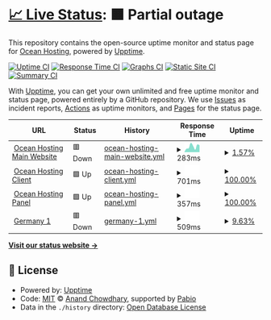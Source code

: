 # [📈 Live Status](https://status.ocean-hosting.top): <!--live status--> **🟧 Partial outage**

This repository contains the open-source uptime monitor and status page for [Ocean Hosting](https://status.ocean-hosting.top), powered by [Upptime](https://github.com/upptime/upptime).

[![Uptime CI](https://github.com/Ocean-Hosting/ocean-upptime/workflows/Uptime%20CI/badge.svg)](https://github.com/Ocean-Hosting/ocean-upptime/actions?query=workflow%3A%22Uptime+CI%22)
[![Response Time CI](https://github.com/Ocean-Hosting/ocean-upptime/workflows/Response%20Time%20CI/badge.svg)](https://github.com/Ocean-Hosting/ocean-upptime/actions?query=workflow%3A%22Response+Time+CI%22)
[![Graphs CI](https://github.com/Ocean-Hosting/ocean-upptime/workflows/Graphs%20CI/badge.svg)](https://github.com/Ocean-Hosting/ocean-upptime/actions?query=workflow%3A%22Graphs+CI%22)
[![Static Site CI](https://github.com/Ocean-Hosting/ocean-upptime/workflows/Static%20Site%20CI/badge.svg)](https://github.com/Ocean-Hosting/ocean-upptime/actions?query=workflow%3A%22Static+Site+CI%22)
[![Summary CI](https://github.com/Ocean-Hosting/ocean-upptime/workflows/Summary%20CI/badge.svg)](https://github.com/Ocean-Hosting/ocean-upptime/actions?query=workflow%3A%22Summary+CI%22)

With [Upptime](https://upptime.js.org), you can get your own unlimited and free uptime monitor and status page, powered entirely by a GitHub repository. We use [Issues](https://github.com/Ocean-Hosting/ocean-upptime/issues) as incident reports, [Actions](https://github.com/Ocean-Hosting/ocean-upptime/actions) as uptime monitors, and [Pages](https://status.ocean-hosting.top) for the status page.

<!--start: status pages-->
<!-- This summary is generated by Upptime (https://github.com/upptime/upptime) -->
<!-- Do not edit this manually, your changes will be overwritten -->
<!-- prettier-ignore -->
| URL | Status | History | Response Time | Uptime |
| --- | ------ | ------- | ------------- | ------ |
| <img alt="" src="https://icons.duckduckgo.com/ip3/ocean-hosting.top.ico" height="13"> [Ocean Hosting Main Website](https://ocean-hosting.top) | 🟥 Down | [ocean-hosting-main-website.yml](https://github.com/Ocean-Hosting/ocean-upptime/commits/HEAD/history/ocean-hosting-main-website.yml) | <details><summary><img alt="Response time graph" src="./graphs/ocean-hosting-main-website/response-time-week.png" height="20"> 283ms</summary><br><a href="https://status.ocean-hosting.top/history/ocean-hosting-main-website"><img alt="Response time 283" src="https://img.shields.io/endpoint?url=https%3A%2F%2Fraw.githubusercontent.com%2FOcean-Hosting%2Focean-upptime%2FHEAD%2Fapi%2Focean-hosting-main-website%2Fresponse-time.json"></a><br><a href="https://status.ocean-hosting.top/history/ocean-hosting-main-website"><img alt="24-hour response time 283" src="https://img.shields.io/endpoint?url=https%3A%2F%2Fraw.githubusercontent.com%2FOcean-Hosting%2Focean-upptime%2FHEAD%2Fapi%2Focean-hosting-main-website%2Fresponse-time-day.json"></a><br><a href="https://status.ocean-hosting.top/history/ocean-hosting-main-website"><img alt="7-day response time 283" src="https://img.shields.io/endpoint?url=https%3A%2F%2Fraw.githubusercontent.com%2FOcean-Hosting%2Focean-upptime%2FHEAD%2Fapi%2Focean-hosting-main-website%2Fresponse-time-week.json"></a><br><a href="https://status.ocean-hosting.top/history/ocean-hosting-main-website"><img alt="30-day response time 283" src="https://img.shields.io/endpoint?url=https%3A%2F%2Fraw.githubusercontent.com%2FOcean-Hosting%2Focean-upptime%2FHEAD%2Fapi%2Focean-hosting-main-website%2Fresponse-time-month.json"></a><br><a href="https://status.ocean-hosting.top/history/ocean-hosting-main-website"><img alt="1-year response time 283" src="https://img.shields.io/endpoint?url=https%3A%2F%2Fraw.githubusercontent.com%2FOcean-Hosting%2Focean-upptime%2FHEAD%2Fapi%2Focean-hosting-main-website%2Fresponse-time-year.json"></a></details> | <details><summary><a href="https://status.ocean-hosting.top/history/ocean-hosting-main-website">1.57%</a></summary><a href="https://status.ocean-hosting.top/history/ocean-hosting-main-website"><img alt="All-time uptime 1.57%" src="https://img.shields.io/endpoint?url=https%3A%2F%2Fraw.githubusercontent.com%2FOcean-Hosting%2Focean-upptime%2FHEAD%2Fapi%2Focean-hosting-main-website%2Fuptime.json"></a><br><a href="https://status.ocean-hosting.top/history/ocean-hosting-main-website"><img alt="24-hour uptime 1.57%" src="https://img.shields.io/endpoint?url=https%3A%2F%2Fraw.githubusercontent.com%2FOcean-Hosting%2Focean-upptime%2FHEAD%2Fapi%2Focean-hosting-main-website%2Fuptime-day.json"></a><br><a href="https://status.ocean-hosting.top/history/ocean-hosting-main-website"><img alt="7-day uptime 1.57%" src="https://img.shields.io/endpoint?url=https%3A%2F%2Fraw.githubusercontent.com%2FOcean-Hosting%2Focean-upptime%2FHEAD%2Fapi%2Focean-hosting-main-website%2Fuptime-week.json"></a><br><a href="https://status.ocean-hosting.top/history/ocean-hosting-main-website"><img alt="30-day uptime 1.57%" src="https://img.shields.io/endpoint?url=https%3A%2F%2Fraw.githubusercontent.com%2FOcean-Hosting%2Focean-upptime%2FHEAD%2Fapi%2Focean-hosting-main-website%2Fuptime-month.json"></a><br><a href="https://status.ocean-hosting.top/history/ocean-hosting-main-website"><img alt="1-year uptime 1.57%" src="https://img.shields.io/endpoint?url=https%3A%2F%2Fraw.githubusercontent.com%2FOcean-Hosting%2Focean-upptime%2FHEAD%2Fapi%2Focean-hosting-main-website%2Fuptime-year.json"></a></details>
| <img alt="" src="https://icons.duckduckgo.com/ip3/client.ocean-hosting.top.ico" height="13"> [Ocean Hosting Client](https://client.ocean-hosting.top) | 🟩 Up | [ocean-hosting-client.yml](https://github.com/Ocean-Hosting/ocean-upptime/commits/HEAD/history/ocean-hosting-client.yml) | <details><summary><img alt="Response time graph" src="./graphs/ocean-hosting-client/response-time-week.png" height="20"> 701ms</summary><br><a href="https://status.ocean-hosting.top/history/ocean-hosting-client"><img alt="Response time 701" src="https://img.shields.io/endpoint?url=https%3A%2F%2Fraw.githubusercontent.com%2FOcean-Hosting%2Focean-upptime%2FHEAD%2Fapi%2Focean-hosting-client%2Fresponse-time.json"></a><br><a href="https://status.ocean-hosting.top/history/ocean-hosting-client"><img alt="24-hour response time 701" src="https://img.shields.io/endpoint?url=https%3A%2F%2Fraw.githubusercontent.com%2FOcean-Hosting%2Focean-upptime%2FHEAD%2Fapi%2Focean-hosting-client%2Fresponse-time-day.json"></a><br><a href="https://status.ocean-hosting.top/history/ocean-hosting-client"><img alt="7-day response time 701" src="https://img.shields.io/endpoint?url=https%3A%2F%2Fraw.githubusercontent.com%2FOcean-Hosting%2Focean-upptime%2FHEAD%2Fapi%2Focean-hosting-client%2Fresponse-time-week.json"></a><br><a href="https://status.ocean-hosting.top/history/ocean-hosting-client"><img alt="30-day response time 701" src="https://img.shields.io/endpoint?url=https%3A%2F%2Fraw.githubusercontent.com%2FOcean-Hosting%2Focean-upptime%2FHEAD%2Fapi%2Focean-hosting-client%2Fresponse-time-month.json"></a><br><a href="https://status.ocean-hosting.top/history/ocean-hosting-client"><img alt="1-year response time 701" src="https://img.shields.io/endpoint?url=https%3A%2F%2Fraw.githubusercontent.com%2FOcean-Hosting%2Focean-upptime%2FHEAD%2Fapi%2Focean-hosting-client%2Fresponse-time-year.json"></a></details> | <details><summary><a href="https://status.ocean-hosting.top/history/ocean-hosting-client">100.00%</a></summary><a href="https://status.ocean-hosting.top/history/ocean-hosting-client"><img alt="All-time uptime 100.00%" src="https://img.shields.io/endpoint?url=https%3A%2F%2Fraw.githubusercontent.com%2FOcean-Hosting%2Focean-upptime%2FHEAD%2Fapi%2Focean-hosting-client%2Fuptime.json"></a><br><a href="https://status.ocean-hosting.top/history/ocean-hosting-client"><img alt="24-hour uptime 100.00%" src="https://img.shields.io/endpoint?url=https%3A%2F%2Fraw.githubusercontent.com%2FOcean-Hosting%2Focean-upptime%2FHEAD%2Fapi%2Focean-hosting-client%2Fuptime-day.json"></a><br><a href="https://status.ocean-hosting.top/history/ocean-hosting-client"><img alt="7-day uptime 100.00%" src="https://img.shields.io/endpoint?url=https%3A%2F%2Fraw.githubusercontent.com%2FOcean-Hosting%2Focean-upptime%2FHEAD%2Fapi%2Focean-hosting-client%2Fuptime-week.json"></a><br><a href="https://status.ocean-hosting.top/history/ocean-hosting-client"><img alt="30-day uptime 100.00%" src="https://img.shields.io/endpoint?url=https%3A%2F%2Fraw.githubusercontent.com%2FOcean-Hosting%2Focean-upptime%2FHEAD%2Fapi%2Focean-hosting-client%2Fuptime-month.json"></a><br><a href="https://status.ocean-hosting.top/history/ocean-hosting-client"><img alt="1-year uptime 100.00%" src="https://img.shields.io/endpoint?url=https%3A%2F%2Fraw.githubusercontent.com%2FOcean-Hosting%2Focean-upptime%2FHEAD%2Fapi%2Focean-hosting-client%2Fuptime-year.json"></a></details>
| <img alt="" src="https://icons.duckduckgo.com/ip3/panel.ocean-hosting.top.ico" height="13"> [Ocean Hosting Panel](https://panel.ocean-hosting.top) | 🟩 Up | [ocean-hosting-panel.yml](https://github.com/Ocean-Hosting/ocean-upptime/commits/HEAD/history/ocean-hosting-panel.yml) | <details><summary><img alt="Response time graph" src="./graphs/ocean-hosting-panel/response-time-week.png" height="20"> 357ms</summary><br><a href="https://status.ocean-hosting.top/history/ocean-hosting-panel"><img alt="Response time 357" src="https://img.shields.io/endpoint?url=https%3A%2F%2Fraw.githubusercontent.com%2FOcean-Hosting%2Focean-upptime%2FHEAD%2Fapi%2Focean-hosting-panel%2Fresponse-time.json"></a><br><a href="https://status.ocean-hosting.top/history/ocean-hosting-panel"><img alt="24-hour response time 357" src="https://img.shields.io/endpoint?url=https%3A%2F%2Fraw.githubusercontent.com%2FOcean-Hosting%2Focean-upptime%2FHEAD%2Fapi%2Focean-hosting-panel%2Fresponse-time-day.json"></a><br><a href="https://status.ocean-hosting.top/history/ocean-hosting-panel"><img alt="7-day response time 357" src="https://img.shields.io/endpoint?url=https%3A%2F%2Fraw.githubusercontent.com%2FOcean-Hosting%2Focean-upptime%2FHEAD%2Fapi%2Focean-hosting-panel%2Fresponse-time-week.json"></a><br><a href="https://status.ocean-hosting.top/history/ocean-hosting-panel"><img alt="30-day response time 357" src="https://img.shields.io/endpoint?url=https%3A%2F%2Fraw.githubusercontent.com%2FOcean-Hosting%2Focean-upptime%2FHEAD%2Fapi%2Focean-hosting-panel%2Fresponse-time-month.json"></a><br><a href="https://status.ocean-hosting.top/history/ocean-hosting-panel"><img alt="1-year response time 357" src="https://img.shields.io/endpoint?url=https%3A%2F%2Fraw.githubusercontent.com%2FOcean-Hosting%2Focean-upptime%2FHEAD%2Fapi%2Focean-hosting-panel%2Fresponse-time-year.json"></a></details> | <details><summary><a href="https://status.ocean-hosting.top/history/ocean-hosting-panel">100.00%</a></summary><a href="https://status.ocean-hosting.top/history/ocean-hosting-panel"><img alt="All-time uptime 100.00%" src="https://img.shields.io/endpoint?url=https%3A%2F%2Fraw.githubusercontent.com%2FOcean-Hosting%2Focean-upptime%2FHEAD%2Fapi%2Focean-hosting-panel%2Fuptime.json"></a><br><a href="https://status.ocean-hosting.top/history/ocean-hosting-panel"><img alt="24-hour uptime 100.00%" src="https://img.shields.io/endpoint?url=https%3A%2F%2Fraw.githubusercontent.com%2FOcean-Hosting%2Focean-upptime%2FHEAD%2Fapi%2Focean-hosting-panel%2Fuptime-day.json"></a><br><a href="https://status.ocean-hosting.top/history/ocean-hosting-panel"><img alt="7-day uptime 100.00%" src="https://img.shields.io/endpoint?url=https%3A%2F%2Fraw.githubusercontent.com%2FOcean-Hosting%2Focean-upptime%2FHEAD%2Fapi%2Focean-hosting-panel%2Fuptime-week.json"></a><br><a href="https://status.ocean-hosting.top/history/ocean-hosting-panel"><img alt="30-day uptime 100.00%" src="https://img.shields.io/endpoint?url=https%3A%2F%2Fraw.githubusercontent.com%2FOcean-Hosting%2Focean-upptime%2FHEAD%2Fapi%2Focean-hosting-panel%2Fuptime-month.json"></a><br><a href="https://status.ocean-hosting.top/history/ocean-hosting-panel"><img alt="1-year uptime 100.00%" src="https://img.shields.io/endpoint?url=https%3A%2F%2Fraw.githubusercontent.com%2FOcean-Hosting%2Focean-upptime%2FHEAD%2Fapi%2Focean-hosting-panel%2Fuptime-year.json"></a></details>
| <img alt="" src="https://icons.duckduckgo.com/ip3/de1.ocean-hosting.top.ico" height="13"> [Germany 1](https://de1.ocean-hosting.top:8080) | 🟥 Down | [germany-1.yml](https://github.com/Ocean-Hosting/ocean-upptime/commits/HEAD/history/germany-1.yml) | <details><summary><img alt="Response time graph" src="./graphs/germany-1/response-time-week.png" height="20"> 509ms</summary><br><a href="https://status.ocean-hosting.top/history/germany-1"><img alt="Response time 509" src="https://img.shields.io/endpoint?url=https%3A%2F%2Fraw.githubusercontent.com%2FOcean-Hosting%2Focean-upptime%2FHEAD%2Fapi%2Fgermany-1%2Fresponse-time.json"></a><br><a href="https://status.ocean-hosting.top/history/germany-1"><img alt="24-hour response time 509" src="https://img.shields.io/endpoint?url=https%3A%2F%2Fraw.githubusercontent.com%2FOcean-Hosting%2Focean-upptime%2FHEAD%2Fapi%2Fgermany-1%2Fresponse-time-day.json"></a><br><a href="https://status.ocean-hosting.top/history/germany-1"><img alt="7-day response time 509" src="https://img.shields.io/endpoint?url=https%3A%2F%2Fraw.githubusercontent.com%2FOcean-Hosting%2Focean-upptime%2FHEAD%2Fapi%2Fgermany-1%2Fresponse-time-week.json"></a><br><a href="https://status.ocean-hosting.top/history/germany-1"><img alt="30-day response time 509" src="https://img.shields.io/endpoint?url=https%3A%2F%2Fraw.githubusercontent.com%2FOcean-Hosting%2Focean-upptime%2FHEAD%2Fapi%2Fgermany-1%2Fresponse-time-month.json"></a><br><a href="https://status.ocean-hosting.top/history/germany-1"><img alt="1-year response time 509" src="https://img.shields.io/endpoint?url=https%3A%2F%2Fraw.githubusercontent.com%2FOcean-Hosting%2Focean-upptime%2FHEAD%2Fapi%2Fgermany-1%2Fresponse-time-year.json"></a></details> | <details><summary><a href="https://status.ocean-hosting.top/history/germany-1">9.63%</a></summary><a href="https://status.ocean-hosting.top/history/germany-1"><img alt="All-time uptime 9.63%" src="https://img.shields.io/endpoint?url=https%3A%2F%2Fraw.githubusercontent.com%2FOcean-Hosting%2Focean-upptime%2FHEAD%2Fapi%2Fgermany-1%2Fuptime.json"></a><br><a href="https://status.ocean-hosting.top/history/germany-1"><img alt="24-hour uptime 9.63%" src="https://img.shields.io/endpoint?url=https%3A%2F%2Fraw.githubusercontent.com%2FOcean-Hosting%2Focean-upptime%2FHEAD%2Fapi%2Fgermany-1%2Fuptime-day.json"></a><br><a href="https://status.ocean-hosting.top/history/germany-1"><img alt="7-day uptime 9.63%" src="https://img.shields.io/endpoint?url=https%3A%2F%2Fraw.githubusercontent.com%2FOcean-Hosting%2Focean-upptime%2FHEAD%2Fapi%2Fgermany-1%2Fuptime-week.json"></a><br><a href="https://status.ocean-hosting.top/history/germany-1"><img alt="30-day uptime 9.63%" src="https://img.shields.io/endpoint?url=https%3A%2F%2Fraw.githubusercontent.com%2FOcean-Hosting%2Focean-upptime%2FHEAD%2Fapi%2Fgermany-1%2Fuptime-month.json"></a><br><a href="https://status.ocean-hosting.top/history/germany-1"><img alt="1-year uptime 9.63%" src="https://img.shields.io/endpoint?url=https%3A%2F%2Fraw.githubusercontent.com%2FOcean-Hosting%2Focean-upptime%2FHEAD%2Fapi%2Fgermany-1%2Fuptime-year.json"></a></details>

<!--end: status pages-->

[**Visit our status website →**](https://status.ocean-hosting.top)

## 📄 License

- Powered by: [Upptime](https://github.com/upptime/upptime)
- Code: [MIT](./LICENSE) © [Anand Chowdhary](https://anandchowdhary.com), supported by [Pabio](https://pabio.com)
- Data in the `./history` directory: [Open Database License](https://opendatacommons.org/licenses/odbl/1-0/)

